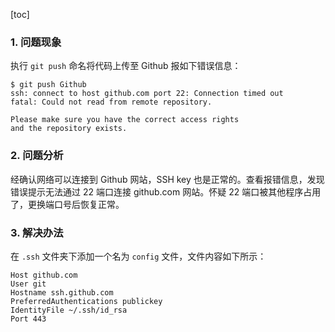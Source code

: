 [toc]

### 1. 问题现象

执行 `git push` 命名将代码上传至 Github 报如下错误信息：

```shell
$ git push Github
ssh: connect to host github.com port 22: Connection timed out
fatal: Could not read from remote repository.

Please make sure you have the correct access rights
and the repository exists.
```

### 2. 问题分析

经确认网络可以连接到 Github 网站，SSH key 也是正常的。查看报错信息，发现错误提示无法通过 22 端口连接 github.com 网站。怀疑 22 端口被其他程序占用了，更换端口号后恢复正常。

### 3. 解决办法

在 `.ssh` 文件夹下添加一个名为 `config` 文件，文件内容如下所示：

```
Host github.com
User git
Hostname ssh.github.com
PreferredAuthentications publickey
IdentityFile ~/.ssh/id_rsa
Port 443
```

